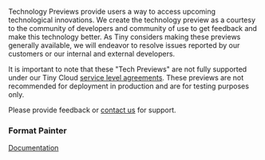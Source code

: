 
Technology Previews provide users a way to access upcoming technological innovations. We create the technology preview as a courtesy to the community of developers and community of use to get feedback and make this technology better. As Tiny considers making these previews generally available, we will endeavor to resolve issues reported by our customers or our internal and external developers.

It is important to note that these "Tech Previews" are not fully supported under our Tiny Cloud [service level agreements](https://about.tiny.cloud/legal/tiny-cloud-services-subscription-agreement/). These previews are not recommended for deployment in production and are for testing purposes only.

Please provide feedback or [contact us](https://support.tiny.cloud/hc/en-us/requests/new) for support.

### Format Painter

[Documentation]({{site.baseurl}}/plugins/formatpainter)

<!-- ### Permanent Pen 1.0

### Tiny Drive 1.1

### Tiny Mobile -->
